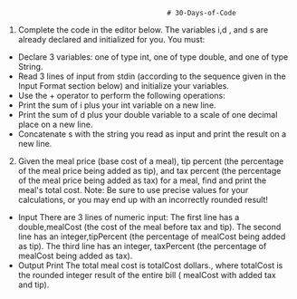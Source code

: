                                             # 30-Days-of-Code
                                            
 1. Complete the code in the editor below. The variables i,d , and s are already declared and initialized for you. You must:

* Declare 3 variables: one of type int, one of type double, and one of type String.
* Read 3 lines of input from stdin (according to the sequence given in the Input Format section below) and initialize your variables.
* Use the + operator to perform the following operations: 
* Print the sum of i plus your int variable on a new line.
* Print the sum of d plus your double variable to a scale of one decimal place on a new line.
* Concatenate s with the string you read as input and print the result on a new line.
2. Given the meal price (base cost of a meal), tip percent (the percentage of the meal price being added as tip), and tax percent (the percentage of the meal price being added as tax) for a meal, find and print the meal's total cost.
Note: Be sure to use precise values for your calculations, or you may end up with an incorrectly rounded result!
* Input
There are 3  lines of numeric input: 
The first line has a double,mealCost  (the cost of the meal before tax and tip). 
The second line has an integer,tipPercent  (the percentage of mealCost being added as tip). 
The third line has an integer, taxPercent (the percentage of mealCost  being added as tax).
* Output
Print The total meal cost is totalCost dollars., where totalCost is the rounded integer result of the entire bill ( mealCost with added tax and tip).
